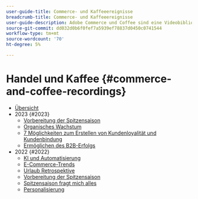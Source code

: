 ```yaml
---
user-guide-title: Commerce- und Kaffeeereignisse
breadcrumb-title: Commerce- und Kaffeeereignisse
user-guide-description: Adobe Commerce und Coffee sind eine Videobibliothek, in der Experten und Kollegen ihre Gedanken und Ideen zur Verwendung von Adobe Commerce teilen.
source-git-commit: dd032d0b6f0fef7a5939ef78837d0450c0741544
workflow-type: tm+mt
source-wordcount: '70'
ht-degree: 5%

---
```



# Handel und Kaffee {#commerce-and-coffee-recordings}

+ [Übersicht](overview.md)
+ 2023 {#2023}
   + [Vorbereitung der Spitzensaison](2023/peak-season-prep.md)
   + [Organisches Wachstum](2023/organic-growth.md)
   + [7 Möglichkeiten zum Erstellen von Kundenloyalität und Kundenbindung](2023/loyalty-retention.md)
   + [Ermöglichen des B2B-Erfolgs](2023/b2b.md)
+ 2022 {#2022}
   + [KI und Automatisierung](2022/ai-and-automation.md)
   + [E-Commerce-Trends](2022/ecommerce-trends.md)
   + [Urlaub Retrospektive](2022/holiday.md)
   + [Vorbereitung der Spitzensaison](2022/peak-season-prep.md)
   + [Spitzensaison fragt mich alles](2022/peak-season-ask-anything.md)
   + [Personalisierung](2022/personalization.md)

<!--+ Commerce Events {#commerce-events}
  + [Overview](commerce-events/overview.md)
  + 2022 {#2022}
    + [Top Tips and Tricks for Adobe Campaign Standard](customer-journeys/2022/tips-and-tricks.md)
    + [Develop and customize data models in Adobe [!DNL Campaign Classic]](customer-journeys/2022/data-models.md)

+ Data and insights {#commerce-release-updates}
  + [Overview](commerce-release-updates/overview.md)
  + 2022 {#2022}
    + [Innovations and trends](data-and-insights/2022/innovations.md)
    + [Sensei and Analysis Workspace](data-and-insights/2022/sensei.md)
    + [Personalize and automate with Adobe Target](data-and-insights/2022/personalize.md)
    + [Analytics and Target applications for Mobile and Apps](data-and-insights/2022/mobile-and-apps.md)
    + [Cross Device Analytics and Customer Journey Analytics](data-and-insights/2022/cross-device-analytics.md) -->